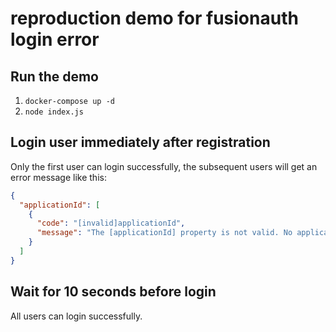 # reproduction demo for fusionauth login error

## Run the demo

1. `docker-compose up -d`
2. `node index.js`

## Login user immediately after registration

Only the first user can login successfully, the subsequent users will get an error message like this:

```json
{
  "applicationId": [
    {
      "code": "[invalid]applicationId",
      "message": "The [applicationId] property is not valid. No application exists with Id [076d3078-785e-41b7-8566-1accafa55f11]."
    }
  ]
}
```

## Wait for 10 seconds before login

All users can login successfully.
